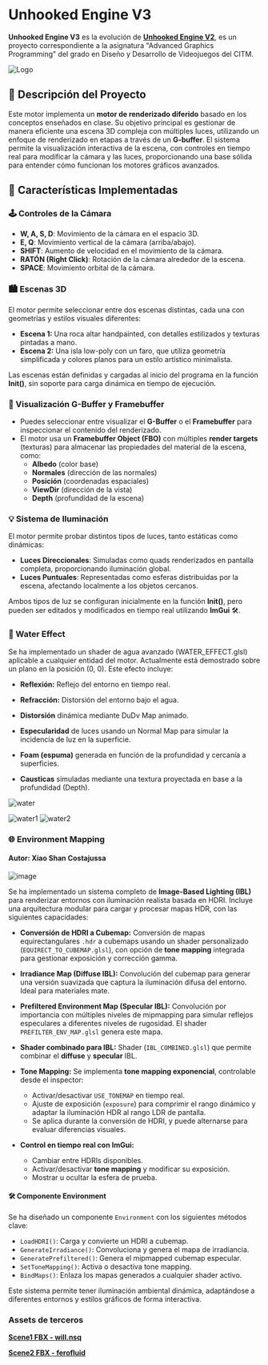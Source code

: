 # Unhooked Engine V3

**Unhooked Engine V3** es la evolución de [**Unhooked Engine V2**](https://xdavido.github.io/UnhookedEngine.v2/Github-page/index), es un proyecto correspondiente a la asignatura "Advanced Graphics Programming" del grado en Diseño y Desarrollo de Videojuegos del CITM. 

![Logo](UnhookedEngine_v3/WorkingDir/LogoImage.png)


## 🚀 Descripción del Proyecto

Este motor implementa un **motor de renderizado diferido** basado en los conceptos enseñados en clase. Su objetivo principal es gestionar de manera eficiente una escena 3D compleja con múltiples luces, utilizando un enfoque de renderizado en etapas a través de un **G-buffer**. El sistema permite la visualización interactiva de la escena, con controles en tiempo real para modificar la cámara y las luces, proporcionando una base sólida para entender cómo funcionan los motores gráficos avanzados.

## 🎯 Características Implementadas

### 🕹️ Controles de la Cámara
- **W, A, S, D**: Movimiento de la cámara en el espacio 3D.
- **E, Q**: Movimiento vertical de la cámara (arriba/abajo).
- **SHIFT**: Aumento de velocidad en el movimiento de la cámara.
- **RATÓN (Right Click)**: Rotación de la cámara alrededor de la escena.
- **SPACE**: Movimiento orbital de la cámara.

### 🏙️ Escenas 3D
El motor permite seleccionar entre dos escenas distintas, cada una con geometrías y estilos visuales diferentes:

- **Escena 1:** Una roca altar handpainted, con detalles estilizados y texturas pintadas a mano.
- **Escena 2:** Una isla low-poly con un faro, que utiliza geometría simplificada y colores planos para un estilo artístico minimalista.

Las escenas están definidas y cargadas al inicio del programa en la función **Init()**, sin soporte para carga dinámica en tiempo de ejecución.

### 🎨 Visualización G-Buffer y Framebuffer
- Puedes seleccionar entre visualizar el **G-Buffer** o el **Framebuffer** para inspeccionar el contenido del renderizado.
- El motor usa un **Framebuffer Object (FBO)** con múltiples **render targets** (texturas) para almacenar las propiedades del material de la escena, como:
  - **Albedo** (color base)
  - **Normales** (dirección de las normales)
  - **Posición** (coordenadas espaciales)
  - **ViewDir** (dirección de la vista)
  - **Depth** (profundidad de la escena)

### 💡 Sistema de Iluminación
El motor permite probar distintos tipos de luces, tanto estáticas como dinámicas:
- **Luces Direccionales**: Simuladas como quads renderizados en pantalla completa, proporcionando iluminación global.
- **Luces Puntuales**: Representadas como esferas distribuidas por la escena, afectando localmente a los objetos cercanos.

Ambos tipos de luz se configuran inicialmente en la función **Init()**, pero pueden ser editados y modificados en tiempo real utilizando **ImGui** 🛠️.

### 🌊 Water Effect
Se ha implementado un shader de agua avanzado (WATER_EFFECT.glsl) aplicable a cualquier entidad del motor. Actualmente está demostrado sobre un plano en la posición (0, 0). Este efecto incluye:

- **Reflexión:** Reflejo del entorno en tiempo real.

- **Refracción:** Distorsión del entorno bajo el agua.

- **Distorsión** dinámica mediante DuDv Map animado.

- **Especularidad** de luces usando un Normal Map para simular la incidencia de luz en la superficie.

- **Foam (espuma)** generada en función de la profundidad y cercanía a superficies.

- **Causticas** simuladas mediante una textura proyectada en base a la profundidad (Depth).

![water](UnhookedEngine_v3/WorkingDir/Screenshots/waterSS.png)

![water1](UnhookedEngine_v3/WorkingDir/Screenshots/SS1.png)
![water2](UnhookedEngine_v3/WorkingDir/Screenshots/SS2.png)

### 🌐 Environment Mapping  
#### Autor: Xiao Shan Costajussa  

![image](https://github.com/user-attachments/assets/a3773619-9ad3-469b-916d-074e96e2b368)

Se ha implementado un sistema completo de **Image-Based Lighting (IBL)** para renderizar entornos con iluminación realista basada en HDRI. Incluye una arquitectura modular para cargar y procesar mapas HDR, con las siguientes capacidades:

- **Conversión de HDRI a Cubemap:**  Conversión de mapas equirectangulares `.hdr` a cubemaps usando un shader personalizado (`EQUIRECT_TO_CUBEMAP.glsl`), con opción de **tone mapping** integrada para gestionar exposición y corrección gamma.
  
- **Irradiance Map (Diffuse IBL):**  Convolución del cubemap para generar una versión suavizada que captura la iluminación difusa del entorno. Ideal para materiales mate.

- **Prefiltered Environment Map (Specular IBL):**  Convolución por importancia con múltiples niveles de mipmapping para simular reflejos especulares a diferentes niveles de rugosidad. El shader `PREFILTER_ENV_MAP.glsl` genera este mapa.

- **Shader combinado para IBL:**  Shader (`IBL_COMBINED.glsl`) que permite combinar el **diffuse** y **specular** IBL.

- **Tone Mapping:**   Se implementa **tone mapping exponencial**, controlable desde el inspector:
  - Activar/desactivar `USE_TONEMAP` en tiempo real.
  - Ajuste de exposición (`exposure`) para comprimir el rango dinámico y adaptar la iluminación HDR al rango LDR de pantalla.
  - Se aplica durante la conversión de HDRI, y puede alternarse para evaluar diferencias visuales.

- **Control en tiempo real con ImGui:**
  - Cambiar entre HDRIs disponibles.
  - Activar/desactivar **tone mapping** y modificar su exposición.
  - Mostrar u ocultar la esfera de prueba.

#### 🛠️ Componente Environment
Se ha diseñado un componente `Environment` con los siguientes métodos clave:

- `LoadHDRI()`: Carga y convierte un HDRI a cubemap.
- `GenerateIrradiance()`: Convoluciona y genera el mapa de irradiancia.
- `GeneratePrefiltered()`: Genera el mipmapped cubemap especular.
- `SetToneMapping()`: Activa o desactiva tone mapping.
- `BindMaps()`: Enlaza los mapas generados a cualquier shader activo.

Este sistema permite tener iluminación ambiental dinámica, adaptándose a diferentes entornos y estilos gráficos de forma interactiva.



### Assets de terceros

 [**Scene1 FBX - will.nsq**](https://sketchfab.com/will.nsq)
 
 [**Scene2 FBX - ferofluid**](https://sketchfab.com/ferofluid)

